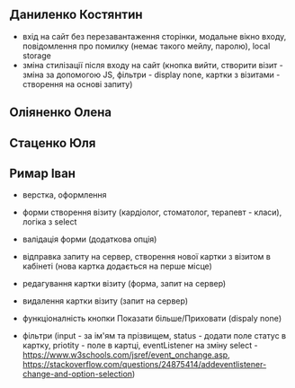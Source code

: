 ## Даниленко Костянтин

- вхід на сайт без перезавантаження сторінки, модальне вікно входу, повідомлення про помилку (немає такого мейлу, паролю), local storage
- зміна стилізації після входу на сайт (кнопка вийти, створити візит - зміна за допомогою JS, фільтри - display none, картки з візитами - створення на основі запиту)

## Оліяненко Олена

## Стаценко Юля

## Римар Іван



- верстка, оформлення

- форми створення візиту (кардіолог, стоматолог, терапевт - класи), логіка з select
- валідація форми (додаткова опція)

- відправка запиту на сервер, створення нової картки з візитом в кабінеті (нова картка додається на перше місце)
- редагування картки візиту (форма, запит на сервер)

- видалення картки візиту (запит на сервер)
- функціоналність кнопки Показати більше/Приховати (dispaly none)

- фільтри (input - за ім'ям та прізвищем, status - додати поле статус в картку, priotity - поле в картці, eventListener на зміну select - https://www.w3schools.com/jsref/event_onchange.asp, https://stackoverflow.com/questions/24875414/addeventlistener-change-and-option-selection)